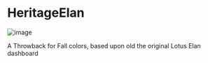# HeritageElan
![image](https://github.com/user-attachments/assets/b1609272-c712-4cdc-ae28-23a18ffc8ca8)

 A Throwback for Fall colors, based upon old the original Lotus Elan dashboard
